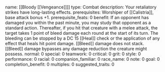 name: [[Bloody [[Vengeance]]]]
type: Combat
description: Your retaliatory strikes have long-lasting effects.
prerequisites: Worshiper of [[Calistria]], base attack bonus +1.
prerequisite_feats: 0
benefit: If an opponent has damaged you within the past minute, you may study that opponent as a standard action. Thereafter, if you hit that creature with a melee attack, the target takes 1 point of bleed damage each round at the start of its turn. The bleeding can be stopped by a DC 15 [[Heal]] check or the application of any effect that heals hit point damage. [[Bleed]] damage does not stack. [[Bleed]] damage bypasses any damage reduction the creature might possess.
normal: 0
special: 0
teamwork: 0
critical: 0
grit: 0
style: 0
performance: 0
racial: 0
companion_familiar: 0
race_name: 0
note: 0
goal: 0
completion_benefit: 0
multiples: 0
suggested_traits: 0

